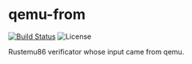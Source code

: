 # qemu-from
[![Build Status](https://travis-ci.org/tomoyuki-nakabayashi/qemu-from.svg?branch=master)](https://travis-ci.org/tomoyuki-nakabayashi/qemu-from)
![License](https://img.shields.io/badge/License-Apache%202.0-blue.svg)

Rustemu86 verificator whose input came from qemu.
